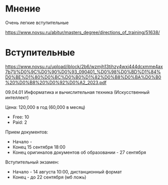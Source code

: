 # Мнение

Очень легкие вступительные

https://www.novsu.ru/abitur/masters_degree/directions_of_training/51638/

# Вступительные

https://www.novsu.ru/upload/iblock/2b6/wzmjh13tihzy4wxi444dcxmme4ax7b71/%D0%9C%D0%90%D0%93_090401_%D0%98%D0%BD%D1%84%D0%BE%D1%80%D0%BC%D0%B0%D1%82%D0%B8%D0%BA%D0%B0%20%D0%B8%20%D0%92%D0%A2_2023.pdf

09.04.01
Информатика и вычислительная техника (Искусственный интеллект)

Цена: 120,000 в год (60,000 в месяц)

- Free: 10
- Paid: 2

Прием документов:
- Начало - 
- Конец 15 сентября 18:00
- Конец оригиналов документов об образовании - 27 сентября

Вступительный экзамен:
- Начало - 14 августа 10:00, дистанционный формат
- Конец - до 22 сентября (мб ложь)